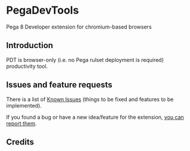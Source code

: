 # PegaDevTools
Pega 8 Developer extension for chromium-based browsers

## Introduction
PDT is browser-only (i.e. no Pega rulset deployment is required) productivity tool.

## Issues and feature requests

There is a list of [Known Issues](https://github.com/marcin-l/PegaDevTools/issues) (things to be fixed and features to be implemented).

If you found a bug or have a new idea/feature for the extension, [you can report them](https://github.com/marcin-l/PegaDevTools/issues/new).


## Credits


